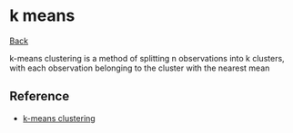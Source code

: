 # k means

[Back](./ds.md)

k-means clustering is a method of splitting n observations into k clusters, with each observation belonging to the cluster with the nearest mean

## Reference

- [k-means clustering](https://en.wikipedia.org/wiki/K-means_clustering)
